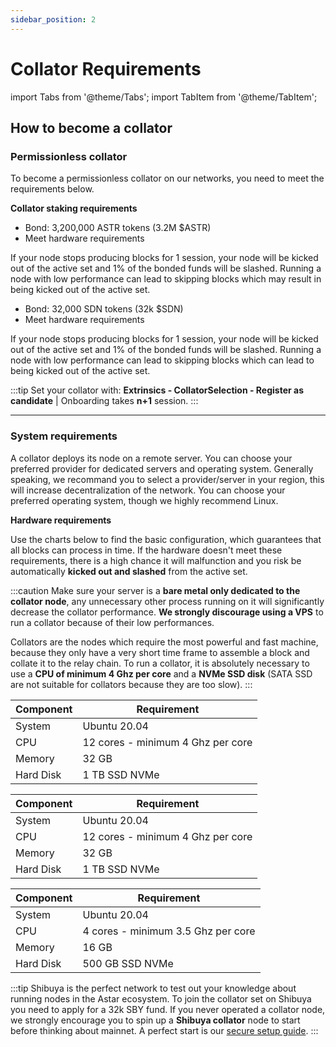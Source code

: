 ```yaml
---
sidebar_position: 2
---
```


# Collator Requirements

import Tabs from '@theme/Tabs';
import TabItem from '@theme/TabItem';

## How to become a collator

### Permissionless collator

To become a permissionless collator on our networks, you need to meet the requirements below.

**Collator staking requirements**

<Tabs>
<TabItem value="astar" label="Astar Network" default>
<p>
<ul>
  <li>Bond: 3,200,000 ASTR tokens (3.2M $ASTR)</li>
  <li>Meet hardware requirements</li>
</ul>
</p>
<p>If your node stops producing blocks for 1 session, your node will be kicked out of the active set and 1% of the bonded funds will be slashed. Running a node with low performance can lead to skipping blocks which may result in being kicked out of the active set.</p>

</TabItem>
<TabItem value="shiden" label="Shiden Network">
<p>
<ul>
  <li>Bond: 32,000 SDN tokens (32k $SDN)</li>
  <li>Meet hardware requirements</li>
</ul>
</p>
<p>If your node stops producing blocks for 1 session, your node will be kicked out of the active set and 1% of the bonded funds will be slashed. Running a node with low performance can lead to skipping blocks which can lead to being kicked out of the active set.</p>

</TabItem>
</Tabs>

:::tip
Set your collator with:
**Extrinsics - CollatorSelection - Register as candidate** |
Onboarding takes **n+1** session.
:::

---

### System requirements

A collator deploys its node on a remote server. You can choose your preferred provider for dedicated servers and operating system. Generally speaking, we recommand you to select a provider/server in your region, this will increase decentralization of the network.
You can choose your preferred operating system, though we highly recommend Linux.

**Hardware requirements**

Use the charts below to find the basic configuration, which guarantees that all blocks can process in time. If the hardware doesn't meet these requirements, there is a high chance it will malfunction and you risk be automatically **kicked out and slashed** from the active set.

:::caution
Make sure your server is a **bare metal only dedicated to the collator node**, any unnecessary other process running on it will significantly decrease the collator performance.
**We strongly discourage using a VPS** to run a collator because of their low performances.

Collators are the nodes which require the most powerful and fast machine, because they only have a very short time frame to assemble a block and collate it to the relay chain.
To run a collator, it is absolutely necessary to use a **CPU of minimum 4 Ghz per core** and a **NVMe SSD disk** (SATA SSD are not suitable for collators because they are too slow).
:::

<Tabs>
<TabItem value="astar" label="Astar" default>

| Component | Requirement |
|---|---|
| System | Ubuntu 20.04 |
| CPU | 12 cores - minimum 4 Ghz per core |
| Memory | 32 GB |
| Hard Disk | 1 TB SSD NVMe |

</TabItem>

<TabItem value="shiden" label="Shiden" default>

| Component | Requirement |
|---|---|
| System | Ubuntu 20.04 |
| CPU | 12 cores - minimum 4 Ghz per core |
| Memory | 32 GB |
| Hard Disk | 1 TB SSD NVMe |

</TabItem>

<TabItem value="shibuya" label="Shibuya" default>

| Component | Requirement |
|---|---|
| System | Ubuntu 20.04 |
| CPU | 4 cores - minimum 3.5 Ghz per core |
| Memory | 16 GB |
| Hard Disk | 500 GB SSD NVMe |

</TabItem>
</Tabs>

:::tip
Shibuya is the perfect network to test out your knowledge about running nodes in the Astar ecosystem. To join the collator set on Shibuya you need to apply for a 32k SBY fund.
If you never operated a collator node, we strongly encourage you to spin up a **Shibuya collator** node to start before thinking about mainnet. A perfect start is our [secure setup guide](/docs/build/nodes/collator/secure_setup_guide/).
:::
